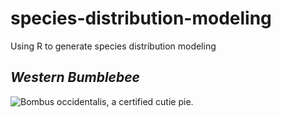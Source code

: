 # species-distribution-modeling

Using R to generate species distribution modeling

## *Western Bumblebee*

![Bombus occidentalis, a certified cutie pie.](images/usfws-estern-bumble-bee-purple-flower-medium.jpeg)
